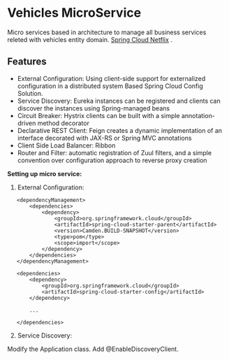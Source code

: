 Vehicles MicroService
=============

Micro services based in  architecture to manage all business services releted with vehicles entity domain.
[Spring Cloud Netflix](https://cloud.spring.io/spring-cloud-netflix/) . 


Features
-------------

* External Configuration: Using client-side support for externalized configuration in a distributed system Based Spring Cloud Config Solution.
* Service Discovery: Eureka instances can be registered and clients can discover the instances using Spring-managed beans
* Circuit Breaker: Hystrix clients can be built with a simple annotation-driven method decorator
* Declarative REST Client: Feign creates a dynamic implementation of an interface decorated with JAX-RS or Spring MVC annotations
* Client Side Load Balancer: Ribbon
* Router and Filter: automatic registration of Zuul filters, and a simple convention over configuration approach to reverse proxy creation


**Setting up micro service:**

1.  External Configuration:

 ```
	<dependencyManagement>
		<dependencies>
			<dependency>
				<groupId>org.springframework.cloud</groupId>
            	<artifactId>spring-cloud-starter-parent</artifactId>
				<version>Camden.BUILD-SNAPSHOT</version>
				<type>pom</type>
				<scope>import</scope>
			</dependency>
		</dependencies>
	</dependencyManagement>
```

 ```
	<dependencies>
		<dependency>
			<groupId>org.springframework.cloud</groupId>
			<artifactId>spring-cloud-starter-config</artifactId>
		</dependency>

		...

	</dependencies>
```

2.  Service Discovery:

Modify the Application class. Add @EnableDiscoveryClient.
